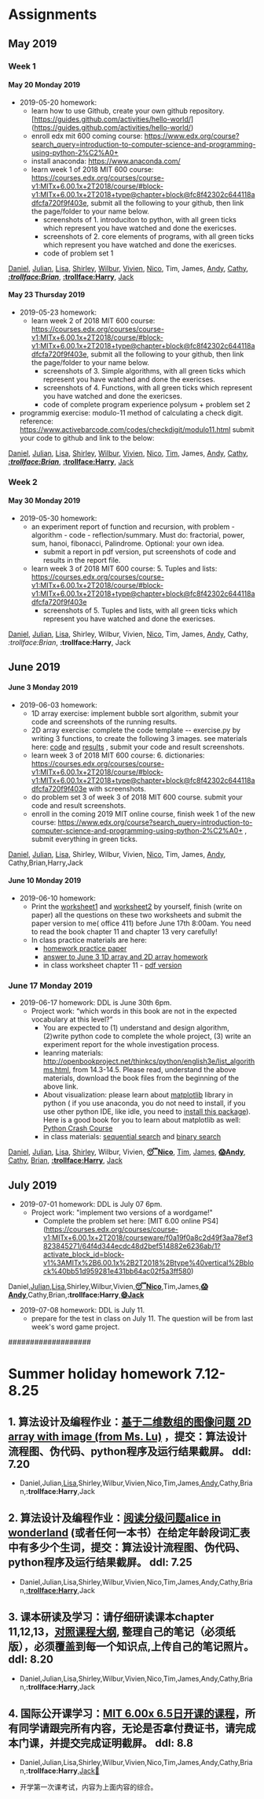 # Assignments
## May 2019
### Week 1
#### May 20 Monday 2019

* 2019-05-20 homework:
  * learn how to use Github, create your own github repository.[https://guides.github.com/activities/hello-world/] (https://guides.github.com/activities/hello-world/)  
  * enroll edx mit 600 coming course: https://www.edx.org/course?search_query=introduction-to-computer-science-and-programming-using-python-2%C2%A0+ 
  * install anaconda: https://www.anaconda.com/ 
  * learn week 1 of 2018 MIT 600 course: https://courses.edx.org/courses/course-v1:MITx+6.00.1x+2T2018/course/#block-v1:MITx+6.00.1x+2T2018+type@chapter+block@fc8f42302c644118adfcfa720f9f403e, submit all the following to your github, then link the page/folder to your name below.
    * screenshots of 1. introduciton to python, with all green ticks which represent you have watched and done the exericses.
    * screenshots of 2. core elements of programs,  with all green ticks which represent you have watched and done the exericses.
    * code of problem set 1  

[Daniel](https://github.com/Yuudachi530/Watchpoint-0522), [Julian](https://github.com/GodspeedyJulian/week1-homework), [Lisa](https://github.com/ZeroxAlone/Homework190520), [Shirley](https://github.com/ShirleyAiko/S2), [Wilbur](https://github.com/WilburXuan/Computer-Science-Homework.git), [Vivien](https://github.com/WeixiaoG/Assignment), [Nico](https://github.com/jby0107/Homework/tree/hw-5.22), Tim, James, [Andy](https://github.com/Loskiz/AS_CS_Homework/tree/master/2019-5-20), [Cathy](https://github.com/CathyYang1118/5.22), [__*:trollface:Brian*__](https://github.com/BrianShan974/Hello-World/tree/assignment1), [**:trollface:Harry**](https://github.com/haoyuF996/AL-cs-homework-May-20-Monday-2019), [Jack](https://github.com/jyd1222/hello-world/tree/master)

#### May 23 Thursday 2019
* 2019-05-23 homework:
  * learn week 2 of 2018 MIT 600 course: https://courses.edx.org/courses/course-v1:MITx+6.00.1x+2T2018/course/#block-v1:MITx+6.00.1x+2T2018+type@chapter+block@fc8f42302c644118adfcfa720f9f403e, submit all the following to your github, then link the page/folder to your name below.
    * screenshots of 3. Simple algorithms, with all green ticks which represent you have watched and done the exericses.
    * screenshots of 4. Functions,  with all green ticks which represent you have watched and done the exericses.
    * code of complete program experience polysum + problem set 2  
 * programmig exercise: modulo-11 method of calculating a check digit. reference:  https://www.activebarcode.com/codes/checkdigit/modulo11.html  submit your code to github and link to the below:

[Daniel](https://github.com/Yuudachi530/Watchpoint-0601), [Julian](https://github.com/GodspeedyJulian/week2/tree/master), [Lisa](https://github.com/ZeroxAlone/homework190523), [Shirley](https://github.com/ShirleyAiko/S2), [Wilbur](https://github.com/WilburXuan/Computer-Science-Homework.git), [Vivien](https://github.com/WeixiaoG/Assignment), [Nico](https://github.com/jby0107/Homework/tree/hw-5.28), [Tim](https://github.com/YulinXing/friendly-octo-robot), James, [Andy](https://github.com/Loskiz/AS_CS_Homework/tree/master/May%2023%20Thursday%202019), [Cathy](https://github.com/CathyYang1118/5.22/tree/5.27-homework), [__*:trollface:Brian*__](https://github.com/BrianShan974/Hello-World/tree/assignment2), [**:trollface:Harry**](https://github.com/haoyuF996/AL-cs-homework-May-23-Monday-2019), [Jack](https://github.com/jyd1222/hello-world/tree/master)

### Week 2
#### May 30 Monday 2019

* 2019-05-30 homework:
  * an experiment report of function and recursion, with problem - algorithm - code - reflection/summary. Must do: fractorial, power, sum, hanoi, fibonacci, Palindrome.   Optional: your own idea.
    *  submit a report in pdf version, put screenshots of code and results in the report file. 
  * learn week 3 of 2018 MIT 600 course: 5. Tuples and lists:  https://courses.edx.org/courses/course-v1:MITx+6.00.1x+2T2018/course/#block-v1:MITx+6.00.1x+2T2018+type@chapter+block@fc8f42302c644118adfcfa720f9f403e 
    * screenshots of 5. Tuples and lists, with all green ticks which represent you have watched and done the exericses.

[Daniel](https://github.com/Yuudachi530/Watchpoint-0601), [Julian](https://github.com/GodspeedyJulian/Week-3-1), [Lisa](https://github.com/ZeroxAlone/homework190530), Shirley, Wilbur, Vivien, [Nico](https://github.com/jby0107/Homework/tree/hw-5.30), Tim, James, [Andy](https://github.com/Loskiz/AS_CS_Homework/tree/master/May%2030%20Monday%202019), Cathy, *:trollface:Brian*, **:trollface:Harry**, Jack
## June 2019
#### June 3 Monday 2019
* 2019-06-03 homework:
  * 1D array exercise: implement bubble sort algorithm, submit your code and screenshots of the running results. 
  * 2D array exercise: complete the code template -- exercise.py by writing 3 functions, to create the following 3 images. see materials here: [code](./arrays/exercise.py)  and [results](./arrays/resultImg.jpg) , submit your code and result screenshots.
  * learn week 3 of 2018 MIT 600 course: 6. dictionaries:  https://courses.edx.org/courses/course-v1:MITx+6.00.1x+2T2018/course/#block-v1:MITx+6.00.1x+2T2018+type@chapter+block@fc8f42302c644118adfcfa720f9f403e  with screenshots.
  * do problem set 3 of week 3 of 2018 MIT 600 course. submit your code and result screenshots.
  * enroll in the coming 2019 MIT online course, finish week 1 of the new course: https://www.edx.org/course?search_query=introduction-to-computer-science-and-programming-using-python-2%C2%A0+ , submit everything in green ticks. 

[Daniel](https://github.com/Yuudachi530/MIT-exercise-week3), [Julian](https://github.com/GodspeedyJulian/4/blob/master/README.md), [Lisa](https://github.com/ZeroxAlone/190603), Shirley, Wilbur, Vivien, [Nico](https://github.com/jby0107/Homework/tree/hw-6.3), Tim, James, [Andy](https://github.com/Loskiz/AS_CS_Homework/tree/master/June%203%20Monday%202019), Cathy,Brian,Harry,Jack

#### June 10 Monday 2019
* 2019-06-10 homework:
  * Print the [worksheet1](./materials/chapter11+13-wksheet1.pdf) and [worksheet2](./materials/chapter11+13-wksheet2.pdf) by yourself, finish (write on paper) all the questions on these two worksheets and submit the paper version to me( office 411) before June 17th 8:00am. You need to read the book chapter 11 and chapter 13 very carefully! 
  * In class practice materials are here:
    * [homework practice paper](./materials/MITcourseWeek1-2quizpaper+MS.pdf)
    * [answer to June 3 1D array and 2D array homework](./materials/exercise-ans.py)
    * in class worksheet chapter 11  - [pdf version](./materials/PracticeWorksheet1-paper.pdf)

    
### June 17 Monday 2019
* 2019-06-17 homework: DDL is June 30th 6pm. 
    * Project work: “which words in this book are not in the expected vocabulary at this level?”
      * You are expected to (1) understand and design algorithm, (2)write python code to complete the whole project, (3) write an experiment report for the whole investigation process. 
      * leanring materials: http://openbookproject.net/thinkcs/python/english3e/list_algorithms.html, from 14.3-14.5. Please read, understand the above materials, download the book files from the beginning of the above link. 
      * About visualization: please learn about [matplotlib](https://matplotlib.org/) library in python ( if you use anaconda, you do not need to install, if you use other python IDE, like idle, you need to [install this package](https://solarianprogrammer.com/2017/02/25/install-numpy-scipy-matplotlib-python-3-windows/)).    Here is a good book for you to learn about matplotlib as well: [Python Crash Course](http://file.allitebooks.com/20160102/Python%20Crash%20Course.pdf)
      * in class materials: [sequential search](http://interactivepython.org/runestone/static/pythonds/SortSearch/TheSequentialSearch.html) and [binary search](http://interactivepython.org/runestone/static/pythonds/SortSearch/TheBinarySearch.html) 

[Daniel](https://github.com/Yuudachi530/Assignment), [Julian](https://github.com/GodspeedyJulian/6.29/blob/master/world%20count.py), [Lisa](https://github.com/ZeroxAlone/190617), [Shirley](https://github.com/ShirleyAiko/S2), Wilbur, Vivien, [**:sleeping:Nico**](https://github.com/jby0107/Homework/tree/hw-6.17), [Tim](https://github.com/YulinXing/friendly-octo-robot/blob/master/search.py), [James](https://github.com/JamessssLiu/project-and-work-of-ICC-AL-CS-course-James-Liu/tree/master/Linear%20search), [**:scream:Andy**](https://github.com/Loskiz/AS_CS_Homework/tree/master/June%2017%20Monday%202019/Pyroject_AndyZhang_WordCount), [Cathy](https://github.com/CathyYang1118/book-test), [Brian](https://github.com/BrianShan974/Hello-World/tree/binary-search), [**:trollface:Harry**](https://github.com/haoyuF996/AL-cs-homework-June-17-Monday-2019), [Jack](https://github.com/jyd1222/hello-world/blob/master/binary%20and%20linear%20search%20code%206/29/2019/JackJin)

## July 2019
* 2019-07-01 homework: DDL is July 07 6pm. 
  * Project work: "implement two versions of a wordgame!" 
     * Complete the problem set here: [MIT 6.00 online PS4] (https://courses.edx.org/courses/course-v1:MITx+6.00.1x+2T2018/courseware/f0a19f0a8c2d49f3aa78ef3823845271/64f4d344ecdc48d2bef514882e6236ab/1?activate_block_id=block-v1%3AMITx%2B6.00.1x%2B2T2018%2Btype%40vertical%2Bblock%40bb51d959281e431bb64ac02f5a3ff580)

Daniel,[Julian](https://github.com/GodspeedyJulian/7.7),[Lisa](https://github.com/ZeroxAlone/190701new/tree/master),Shirley,Wilbur,Vivien,[**:sleeping:Nico**](https://github.com/jby0107/Homework/tree/hw-7.1),Tim,James,[**:scream:Andy**](https://github.com/Loskiz/AS_CS_Homework/tree/master/July%201%20Monday%202019/ProblemSet4),Cathy,Brian,**:trollface:Harry**,[**:smile:Jack**](https://github.com/jyd1222/Jack-s-homework/blob/master/Word%20game%20playing)

* 2019-07-08 homework: DDL is July 11. 
  * prepare for the test in class on July 11. The question will be from last week's word game project. 

###################
# Summer holiday homework 7.12-8.25 
## 1. 算法设计及编程作业：[基于二维数组的图像问题 2D array with image (from Ms. Lu)](./materials/20190709-Array-2D.pdf) ，提交：算法设计流程图、伪代码、python程序及运行结果截屏。 ddl: 7.20
   * Daniel,Julian,[Lisa](https://github.com/ZeroxAlone/SVHW),Shirley,Wilbur,Vivien,Nico,Tim,James,[Andy](https://github.com/Loskiz/AS_CS_Homework/tree/master/1_IMAGE),Cathy,Brian,**:trollface:Harry**,Jack
## 2. 算法设计及编程作业：[阅读分级问题alice in wonderland](http://openbookproject.net/thinkcs/python/english3e/list_algorithms.html) (或者任何一本书）在给定年龄段词汇表中有多少个生词，提交：算法设计流程图、伪代码、python程序及运行结果截屏。 ddl: 7.25
   * Daniel,Julian,Lisa,Shirley,Wilbur,Vivien,Nico,Tim,James,Andy,Cathy,Brian,[**:trollface:Harry**](https://github.com/haoyuF996/AL-cs-homework-July-09-2019-2Darray),Jack
## 3. 课本研读及学习：请仔细研读课本chapter 11,12,13，[对照课程大纲](../syllabus%2Bfiles/502960-2021-syllabus.pdf), 整理自己的笔记（必须纸版），必须覆盖到每一个知识点,上传自己的笔记照片。 ddl: 8.20
   * Daniel,Julian,Lisa,Shirley,Wilbur,Vivien,Nico,Tim,James,Andy,Cathy,Brian,**:trollface:Harry**,Jack
## 4. 国际公开课学习：[MIT 6.00x 6.5日开课的课程](https://www.edx.org/course/introduction-to-computer-science-and-programming-using-python-2)，所有同学请跟完所有内容，无论是否拿付费证书，请完成本门课，并提交完成证明截屏。 ddl: 8.8
   * Daniel,Julian,Lisa,Shirley,Wilbur,Vivien,Nico,Tim,James,Andy,Cathy,Brian,**:trollface:Harry**,[Jack:imp:](https://github.com/jyd1222/Jack-s-homework/tree/Summer-holiday-homework-7.12-8.25)


  * 开学第一次课考试，内容为上面内容的综合。
  
